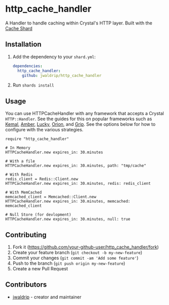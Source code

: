 # http_cache_handler

A Handler to handle caching within Crystal's HTTP layer. Built with the [Cache Shard](https://crystalshards.org/shards/github/mamantoha/cache)

## Installation

1. Add the dependency to your `shard.yml`:

   ```yaml
   dependencies:
     http_cache_handler:
       github: jwaldrip/http_cache_handler
   ```

2. Run `shards install`

## Usage
You can use HTTPCacheHandler with any framework that accepts a Crystal
`HTTP::Handler`. See the guides for this on popular frameworks such as [Kemal](https://kemalcr.com/guide/#middleware), [Amber](https://docs.amberframework.org/amber/guides/routing/pipelines), [Lucky](https://luckyframework.org/guides/http-and-routing/http-handlers), [Orion](https://github.com/obsidian/orion#instrumenting-handlers-a-k-a-middleware),  and [Grip](https://github.com/grip-framework/grip/blob/master/DOCUMENTATION.md#middleware). See the options below for how to configure with the various strategies.

```crystal
require "http_cache_handler"

# In Memory
HTTPCacheHandler.new expires_in: 30.minutes

# With a file
HTTPCacheHandler.new expires_in: 30.minutes, path: "tmp/cache"

# With Redis
redis_client = Redis::Client.new
HTTPCacheHandler.new expires_in: 30.minutes, redis: redis_client

# With MemCached
memcached_client = Memcached::Client.new
HTTPCacheHandler.new expires_in: 30.minutes, memcached: memcached_client

# Null Store (for devlopment)
HTTPCacheHandler.new expires_in: 30.minutes, null: true
```

## Contributing

1. Fork it (<https://github.com/your-github-user/http_cache_handler/fork>)
2. Create your feature branch (`git checkout -b my-new-feature`)
3. Commit your changes (`git commit -am 'Add some feature'`)
4. Push to the branch (`git push origin my-new-feature`)
5. Create a new Pull Request

## Contributors

- [jwaldrip](https://github.com/your-github-user) - creator and maintainer
